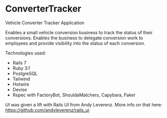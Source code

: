 # ConverterTracker
Vehicle Converter Tracker Application

Enables a small vehicle conversion business to track the status of their conversions. Enables the business to delegate conversion work to employees and provide visibility into the status of each conversion.

Technologies used:
- Rails 7
- Ruby 3.1
- PostgreSQL
- Tailwind
- Hotwire
- Devise
- Rspec with FactoryBot, ShouldaMatchers, Capybara, Faker

UI was given a lift with Rails UI from Andy Leverenz. More info on that here: https://github.com/andyleverenz/rails_ui